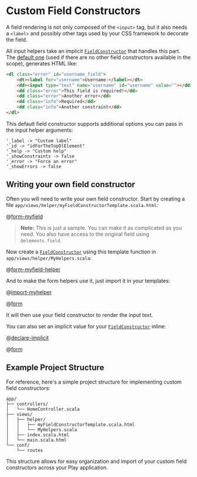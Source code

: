 <!--- Copyright (C) from 2022 The Play Framework Contributors <https://github.com/playframework>, 2011-2021 Lightbend Inc. <https://www.lightbend.com> -->

# Custom Field Constructors

A field rendering is not only composed of the `<input>` tag, but it also needs a `<label>` and possibly other tags used by your CSS framework to decorate the field.

All input helpers take an implicit [`FieldConstructor`](api/scala/views/html/helper/FieldConstructor.html) that handles this part. The [default one](api/scala/views/html/helper/defaultFieldConstructor$.html) (used if there are no other field constructors available in the scope), generates HTML like:

```html
<dl class="error" id="username_field">
    <dt><label for="username">Username:</label></dt>
    <dd><input type="text" name="username" id="username" value=""></dd>
    <dd class="error">This field is required!</dd>
    <dd class="error">Another error</dd>
    <dd class="info">Required</dd>
    <dd class="info">Another constraint</dd>
</dl>
```

This default field constructor supports additional options you can pass in the input helper arguments:

```
'_label -> "Custom label"
'_id -> "idForTheTopDlElement"
'_help -> "Custom help"
'_showConstraints -> false
'_error -> "Force an error"
'_showErrors -> false
```

## Writing your own field constructor

Often you will need to write your own field constructor. Start by creating a file `app/views/helper/myFieldConstructorTemplate.scala.html`:

@[form-myfield](code/scalaguide/forms/scalafieldconstructor/myFieldConstructorTemplate.scala.html)

> **Note:** This is just a sample. You can make it as complicated as you need. You also have access to the original field using `@elements.field`.

Now create a [`FieldConstructor`](api/scala/views/html/helper/FieldConstructor.html) using this template function in `app/views/helper/MyHelpers.scala`:

@[form-myfield-helper](code/ScalaFieldConstructor.scala)

And to make the form helpers use it, just import it in your templates:

@[import-myhelper](code/scalaguide/forms/scalafieldconstructor/userImport.scala.html)

@[form](code/scalaguide/forms/scalafieldconstructor/userImport.scala.html)

It will then use your field constructor to render the input text.

You can also set an implicit value for your [`FieldConstructor`](api/scala/views/html/helper/FieldConstructor.html) inline:

@[declare-implicit](code/scalaguide/forms/scalafieldconstructor/userDeclare.scala.html)

@[form](code/scalaguide/forms/scalafieldconstructor/userDeclare.scala.html)

## Example Project Structure

For reference, here's a simple project structure for implementing custom field constructors:

```
app/
├── controllers/
│   └── HomeController.scala
├── views/
│   ├── helper/
│   │   ├── myFieldConstructorTemplate.scala.html
│   │   └── MyHelpers.scala
│   ├── index.scala.html
│   └── main.scala.html
└── conf/
    └── routes
```

This structure allows for easy organization and import of your custom field constructors across your Play application.
